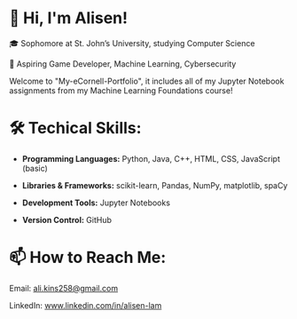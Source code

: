 # 👋 Hi, I'm Alisen! 

🎓 Sophomore at St. John’s University, studying Computer Science 

🔭 Aspiring Game Developer, Machine Learning, Cybersecurity 

Welcome to "My-eCornell-Portfolio", it includes all of my Jupyter Notebook assignments from my Machine Learning Foundations course!

# 🛠 Techical Skills: 

* **Programming Languages:** Python, Java, C++, HTML, CSS, JavaScript (basic) 

* **Libraries & Frameworks:** scikit-learn, Pandas, NumPy, matplotlib, spaCy 

* **Development Tools:** Jupyter Notebooks 

* **Version Control:** GitHub 

# 📫 How to Reach Me: 

Email: ali.kins258@gmail.com  

LinkedIn:   www.linkedin.com/in/alisen-lam 

